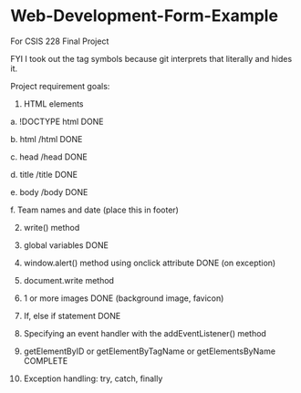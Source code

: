 # Web-Development-Form-Example
For CSIS 228 Final Project

FYI I took out the tag symbols because git interprets that literally and hides it. 

Project requirement goals:

1. HTML elements

a. !DOCTYPE html DONE

b. html /html DONE

c. head /head DONE

d. title /title DONE

e. body /body DONE

f. Team names and date (place this in footer)

2. write() method

3. global variables DONE

4. window.alert() method using onclick attribute DONE (on exception)

5. document.write method

6. 1 or more images DONE (background image, favicon)

7. If, else if statement DONE

8. Specifying an event handler with the addEventListener() method

9. getElementByID or getElementByTagName or getElementsByName COMPLETE

10. Exception handling: try, catch, finally
